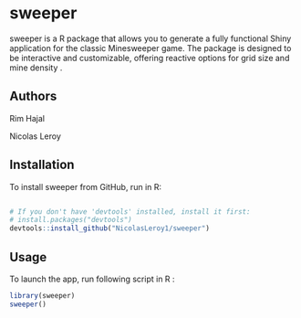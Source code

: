 # sweeper

sweeper is a R package that allows you to generate a fully functional Shiny application for the classic Minesweeper game. The package is designed to be interactive and customizable, offering reactive options for grid size and mine density .

## Authors

Rim Hajal

Nicolas Leroy

## Installation

To install sweeper from GitHub, run in R:

```R

# If you don't have 'devtools' installed, install it first:
# install.packages("devtools")
devtools::install_github("NicolasLeroy1/sweeper")
```


## Usage

To launch the app, run following script in R :

```R
library(sweeper)
sweeper()
```
